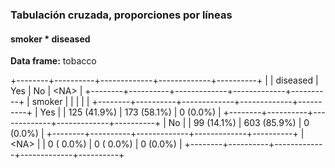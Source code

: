 ### Tabulación cruzada, proporciones por líneas  
#### smoker * diseased  
**Data frame:** tobacco  

+--------+----------+-------------+-------------+----------+
|        | diseased |         Yes |          No |   \<NA\> |
+--------+----------+-------------+-------------+----------+
| smoker |          |             |             |          |
+--------+----------+-------------+-------------+----------+
|    Yes |          | 125 (41.9%) | 173 (58.1%) | 0 (0.0%) |
+--------+----------+-------------+-------------+----------+
|     No |          |  99 (14.1%) | 603 (85.9%) | 0 (0.0%) |
+--------+----------+-------------+-------------+----------+
| \<NA\> |          |   0 ( 0.0%) |   0 ( 0.0%) | 0 (0.0%) |
+--------+----------+-------------+-------------+----------+
